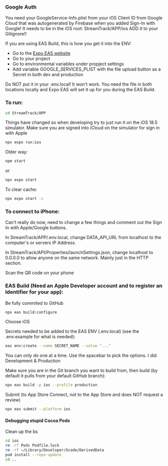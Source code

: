 ### Google Auth
You need your GoogleService-Info.plist from your iOS Client ID from Google Cloud that was autogenerated by Firebase when you added Sign-In with Google!
It needs to be in the iOS root: StreamTrack/APP/ios
ADD it to your Gitignore!!

If you are using EAS Build, this is how you get it into the ENV:
* Go to the [Expo EAS website](https://expo.dev)
* Go to your project
* Go to environmental variables under propject settings
* Add variable GOOGLE_SERVICES_PLIST with the file upload button as a Secret in both dev and production

Do NOT put it in your .env.local! It won't work. You need the file in both locations locally and Expo EAS will set it up for you during the EAS Build.

### To run:
```sh
cd StreamTrack/APP
```

Things have changed so when developing try to just run it on the iOS 18.5 simulator.
Make sure you are signed into iCloud on the simulator for sign in with Apple
```sh
npx expo run:ios
```

Older way:
```sh
npm start
```

or
```sh
npx expo start
```

To clear cache:
```sh
npx expo start -c
```

### To connect to iPhone:

Can't really do now, need to change a few things and comment out the Sign In with Apple/Google buttons.

In StreamTrack/APP/.env.local, change DATA_API_URL from localhost to the computer's or servers IP Address.

In StreamTrack/API/Properties/launchSettings.json, change localhost to 0.0.0.0 to allow anyone on the same network. Mainly just in the HTTP section.

Scan the QR code on your phone


### EAS Build (Need an Apple Developer account and to register an Identifier for your app):

Be fully commited to GitHub
```sh
npx eas build:configure
```

Choose iOS

Secrets needed to be added to the EAS ENV (.env.local) (see the .env.example for what is needed):
```sh
eas env:create --name SECRET_NAME --value "..."
```
You can only do one at a time. Use the spacebar to pick the options. I did Development & Production


Make sure you are in the Git branch you want to build from, then build (by default it pulls from your default GitHub branch):
```sh
npx eas build -p ios --profile production
```

Submit (to App Store Connect, not to the App Store and does NOT request a review)
```sh
npx eas submit --platform ios
```

#### Debugging stupid Cocoa Pods

Clean up the bs
```sh
cd ios
rm -rf Pods Podfile.lock
rm -rf ~/Library/Developer/Xcode/DerivedData
pod install --repo-update
cd ..
```